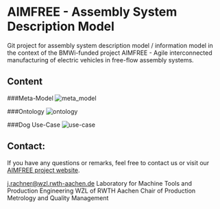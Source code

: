 # AIMFREE - Assembly System Description Model

Git project for assembly system description model / information model in the context of the BMWi-funded project AIMFREE - Agile interconnected manufacturing of electric vehicles in free-flow assembly systems. 

## Content

###Meta-Model
![meta_model](https://github.com/Project-AIMFREE/description_model/tree/master/Modeling/templates/meta_model.png?raw=true)

###Ontology
![ontology](https://github.com/Project-AIMFREE/description_model/tree/master/Modeling/templates/ontology.png?raw=true)

###Dog Use-Case
![use-case](https://github.com/Project-AIMFREE/description_model/tree/master/Modeling/templates/use_case.png?raw=true)

## Contact:
If you have any questions or remarks, feel free to contact us or visit our [AIMFREE project website](http://aimfree.wzl.rwth-aachen.de/de/default.html).

j.rachner@wzl.rwth-aachen.de
Laboratory for Machine Tools and Production Engineering WZL of RWTH Aachen
Chair of Production Metrology and Quality Management